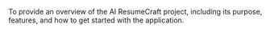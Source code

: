 To provide an overview of the AI ResumeCraft project, including its purpose, features, and how to get started with the application.